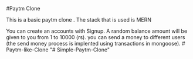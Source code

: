 #Paytm Clone

This is a basic paytm clone .
The stack that is used is MERN

You can create an accounts with Signup.
A random balance amount will be given to you from 1 to 10000 (rs).
you can send a money to different users (the send money process is implented using transactions in mongoose).
#   P a y t m - l i k e - C l o n e 
 
 "# Simple-Paytm-Clone"

